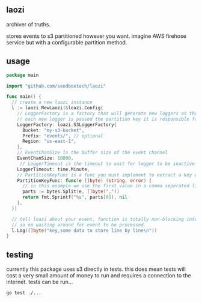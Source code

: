 ## laozi

archiver of truths.

stores events to s3 partitioned however you want. imagine AWS firehose service but with a
configurable partition method.

## usage

```go
package main

import "github.com/seedboxtech/laozi"

func main() {
  // create a new laozi instance
  l := laozi.NewLaozi(&loazi.Config{
    // LoggerFactory is a factory that will generate new loggers as they are needed.
    // each new logger is passed the partition key it is responsible for logging data for.
    LoggerFactory: loazi.S3LoggerFactory{
      Bucket: "my-s3-bucket",
      Prefix: "events/", // optional
      Region: "us-east-1",
    },
    // EventChanSize is the buffer size of the event channel
    EventChanSize: 10000,
     // LoggerTimeout is the timeout to wait for logger to be inactive before it's `Close` method is called
    LoggerTimeout: time.Minute,
    // PartitionKeyFunc is a func you must implement to extract a key a logged data point
    PartitionKeyFunc: func(e []byte) (string, error) {
      // in this example we use the first value in a comma seperated list of values as the partition key
      parts := bytes.Split(e, []byte(","))
      return fmt.Sprintf("%s", parts[0]), nil
    },
  })

  // tell loazi about your event, function is totally non-blocking internally
  // so no waiting around for event to be processed.
  l.Log([]byte("key,some data to store line by line\n"))
}

```

## testing

currently this package uses s3 directly in tests. this does mean tests will cost a very small
amount of money to run and requires a connection to the internet. tests can be run...

```bash
go test ./...
```
